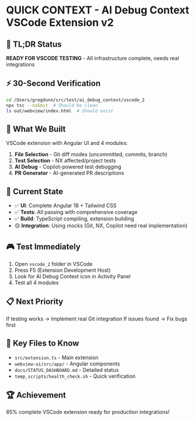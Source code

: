 # QUICK CONTEXT - AI Debug Context VSCode Extension v2

## 🚀 TL;DR Status
**READY FOR VSCODE TESTING** - All infrastructure complete, needs real integrations

## ⚡ 30-Second Verification
```bash
cd /Users/gregdunn/src/test/ai_debug_context/vscode_2
npx tsc --noEmit  # Should be clean
ls out/webview/index.html  # Should exist
```

## 🎯 What We Built
VSCode extension with Angular UI and 4 modules:
1. **File Selection** - Git diff modes (uncommitted, commits, branch)
2. **Test Selection** - NX affected/project tests  
3. **AI Debug** - Copilot-powered test debugging
4. **PR Generator** - AI-generated PR descriptions

## 🔧 Current State
- ✅ **UI**: Complete Angular 18 + Tailwind CSS
- ✅ **Tests**: All passing with comprehensive coverage
- ✅ **Build**: TypeScript compiling, extension building
- 🟡 **Integration**: Using mocks (Git, NX, Copilot need real implementation)

## 🎮 Test Immediately
1. Open `vscode_2` folder in VSCode
2. Press F5 (Extension Development Host)
3. Look for AI Debug Context icon in Activity Panel
4. Test all 4 modules

## 📋 Next Priority
If testing works → Implement real Git integration
If issues found → Fix bugs first

## 📁 Key Files to Know
- `src/extension.ts` - Main extension
- `webview-ui/src/app/` - Angular components
- `docs/STATUS_DASHBOARD.md` - Detailed status
- `temp_scripts/health_check.sh` - Quick verification

## 🏆 Achievement
85% complete VSCode extension ready for production integrations!
